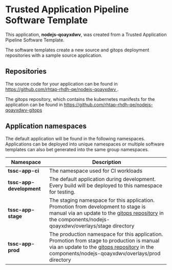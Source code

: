 # Trusted Application Pipeline Software Template

This application, **nodejs-qoayxdwv**, was created from a Trusted Application Pipeline Software Template.

The software templates create a new source and gitops deployment repositories with a sample source application. 

## Repositories

The source code for your application can be found in [https://github.com/rhtap-rhdh-qe/nodejs-qoayxdwv ](https://github.com/rhtap-rhdh-qe/nodejs-qoayxdwv ).
 
The gitops repository, which contains the kubernetes manifests for the application can be found in 
[https://github.com/rhtap-rhdh-qe/nodejs-qoayxdwv-gitops ](https://github.com/rhtap-rhdh-qe/nodejs-qoayxdwv-gitops ) 

## Application namespaces 

The default application will be found in the following namespaces. Applications can be deployed into unique namespaces or multiple software templates can also bet generated into the same group namespaces.  

|  Namespace   |  Description   |  
| -------- | -------- |
| **tssc-app-ci** | The namespace used for CI workloads |
| **tssc-app-development** | The default application during development. Every build will be deployed to this namespace for testing. |
| **tssc-app-stage** | The staging namespace for this application. Promotion from development to stage is manual via an update to the [gitops repository](https://github.com/rhtap-rhdh-qe/nodejs-qoayxdwv-gitops ) in the components/nodejs-qoayxdwv/overlays/stage directory |
| **tssc-app-prod** | The production namespace for this application. Promotion from stage to production is manual via an update to the [gitops repository](https://github.com/rhtap-rhdh-qe/nodejs-qoayxdwv-gitops ) in the components/nodejs-qoayxdwv/overlays/prod directory |